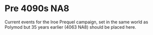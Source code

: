 # Pre 4090s NA8

Current events for the Iroe Prequel campaign, set in the same world as Polymod but 35 years earlier (4063 NA8) should be placed here.